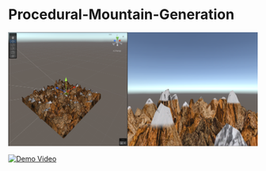 # Procedural-Mountain-Generation

![Image](https://github.com/rajkdarbar/Procedural-Mountain-Generation/blob/main/Assets/Resources/Unity%20Screenshot%20-%20Snowy%20Mountain.png)

[![Demo Video](https://img.youtube.com/vi/https://www.youtube.com/watch?v=JtNsldz6os8&ab_channel=RajkumarDarbar/maxresdefault.jpg)](https://youtube.com/watch?v=https://www.youtube.com/watch?v=JtNsldz6os8&ab_channel=RajkumarDarbar)
